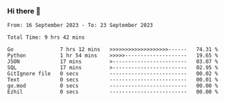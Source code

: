 ### Hi there 👋

<!--
**zhumeme/zhumeme** is a ✨ _special_ ✨ repository because its `README.md` (this file) appears on your GitHub profile.

Here are some ideas to get you started:

- 🔭 I’m currently working on ...
- 🌱 I’m currently learning ...
- 👯 I’m looking to collaborate on ...
- 🤔 I’m looking for help with ...
- 💬 Ask me about ...
- 📫 How to reach me: ...
- 😄 Pronouns: ...
- ⚡ Fun fact: ...
-->

<!--START_SECTION:waka-->

```all_time
From: 16 September 2023 - To: 23 September 2023

Total Time: 9 hrs 42 mins

Go               7 hrs 12 mins   >>>>>>>>>>>>>>>>>>>------   74.31 %
Python           1 hr 54 mins    >>>>>--------------------   19.65 %
JSON             17 mins         >------------------------   03.07 %
SQL              17 mins         >------------------------   02.95 %
GitIgnore file   0 secs          -------------------------   00.02 %
Text             0 secs          -------------------------   00.01 %
go.mod           0 secs          -------------------------   00.00 %
Ezhil            0 secs          -------------------------   00.00 %
```

<!--END_SECTION:waka-->
